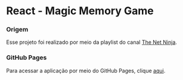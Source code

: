 # React - Magic Memory Game

### Origem
Esse projeto foi realizado por meio da playlist do canal [The Net Ninja](https://www.youtube.com/c/TheNetNinja).

### GitHub Pages
Para acessar a aplicação por meio do GitHub Pages, clique [aqui](https://falcowoski.github.io/React-Magic-Memory/).


